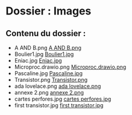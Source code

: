 # Dossier : Images
 
 ## Contenu du dossier : 
- A AND B.png [A AND B.png](./A_AND_B.png)
- Boulier1.jpg [Boulier1.jpg](./Boulier1.jpg)
- Eniac.jpg [Eniac.jpg](./Eniac.jpg)
- Microproc.drawio.png [Microproc.drawio.png](./Microproc.drawio.png)
- Pascaline.jpg [Pascaline.jpg](./Pascaline.jpg)
- Transistor.png [Transistor.png](./Transistor.png)
- ada lovelace.png [ada lovelace.png](./ada_lovelace.png)
- annexe 2.png [annexe 2.png](./annexe_2.png)
- cartes perfores.jpg [cartes perfores.jpg](./cartes_perfores.jpg)
- first transistor.jpg [first transistor.jpg](./first_transistor.jpg)
